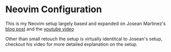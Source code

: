 # Neovim Configuration
This is my Neovim setup largely based and expanded on Josean Martinez's [blog post](https://www.josean.com/posts/how-to-setup-neovim-2024) and the [youtube video](https://www.youtube.com/watch?v=6pAG3BHurdM)

Other than small retouch the setup is virtually identitcal to Josean's setup, checkout his video for more detailed explanation on the setup.
